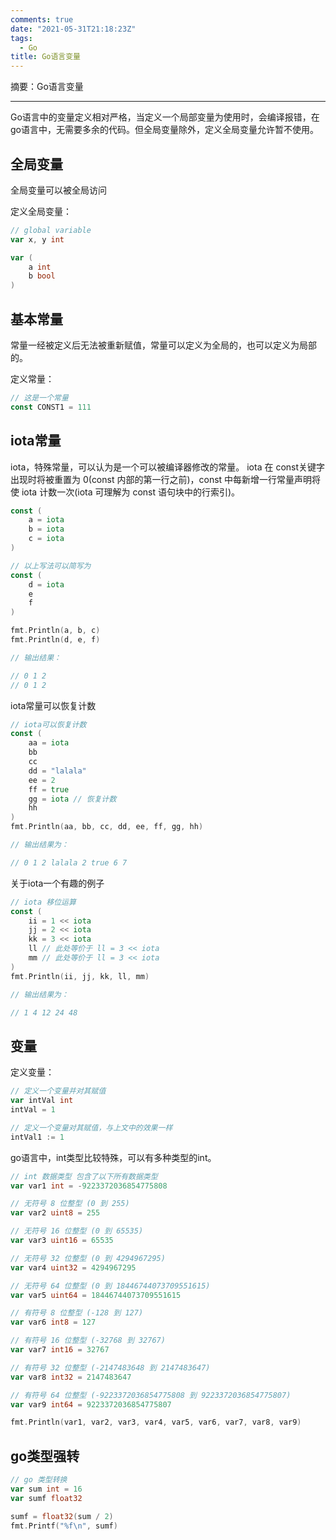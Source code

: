 ```yaml
---
comments: true
date: "2021-05-31T21:18:23Z"
tags: 
  - Go
title: Go语言变量
---
```


摘要：Go语言变量

------

Go语言中的变量定义相对严格，当定义一个局部变量为使用时，会编译报错，在go语言中，无需要多余的代码。但全局变量除外，定义全局变量允许暂不使用。

## 全局变量

全局变量可以被全局访问

定义全局变量：

``` go
// global variable
var x, y int

var (
    a int
    b bool
)
```

## 基本常量

常量一经被定义后无法被重新赋值，常量可以定义为全局的，也可以定义为局部的。

定义常量：

``` go
// 这是一个常量
const CONST1 = 111
```

## iota常量

iota，特殊常量，可以认为是一个可以被编译器修改的常量。
iota 在 const关键字出现时将被重置为 0(const 内部的第一行之前)，const 中每新增一行常量声明将使 iota 计数一次(iota 可理解为 const 语句块中的行索引)。

``` go
const (
    a = iota
    b = iota
    c = iota
)

// 以上写法可以简写为
const (
    d = iota
    e
    f
)

fmt.Println(a, b, c)
fmt.Println(d, e, f)

// 输出结果：

// 0 1 2
// 0 1 2 
```

iota常量可以恢复计数
``` go
// iota可以恢复计数
const (
    aa = iota
    bb
    cc
    dd = "lalala"
    ee = 2
    ff = true
    gg = iota // 恢复计数
    hh
)
fmt.Println(aa, bb, cc, dd, ee, ff, gg, hh)

// 输出结果为：

// 0 1 2 lalala 2 true 6 7
```

关于iota一个有趣的例子

``` go
// iota 移位运算
const (
    ii = 1 << iota
    jj = 2 << iota
    kk = 3 << iota
    ll // 此处等价于 ll = 3 << iota
    mm // 此处等价于 ll = 3 << iota
)
fmt.Println(ii, jj, kk, ll, mm)

// 输出结果为：

// 1 4 12 24 48

```

## 变量

定义变量：

``` go
// 定义一个变量并对其赋值
var intVal int
intVal = 1

// 定义一个变量对其赋值，与上文中的效果一样
intVal1 := 1
```

go语言中，int类型比较特殊，可以有多种类型的int。

``` go
// int 数据类型 包含了以下所有数据类型
var var1 int = -9223372036854775808

// 无符号 8 位整型 (0 到 255)
var var2 uint8 = 255

// 无符号 16 位整型 (0 到 65535)
var var3 uint16 = 65535

// 无符号 32 位整型 (0 到 4294967295)
var var4 uint32 = 4294967295

// 无符号 64 位整型 (0 到 18446744073709551615)
var var5 uint64 = 18446744073709551615

// 有符号 8 位整型 (-128 到 127)
var var6 int8 = 127

// 有符号 16 位整型 (-32768 到 32767)
var var7 int16 = 32767

// 有符号 32 位整型 (-2147483648 到 2147483647)
var var8 int32 = 2147483647

// 有符号 64 位整型 (-9223372036854775808 到 9223372036854775807)
var var9 int64 = 9223372036854775807

fmt.Println(var1, var2, var3, var4, var5, var6, var7, var8, var9)
```

## go类型强转

``` go
// go 类型转换
var sum int = 16
var sumf float32

sumf = float32(sum / 2)
fmt.Printf("%f\n", sumf)
```


